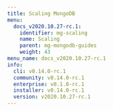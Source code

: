 ```yaml
---
title: Scaling MongoDB
menu:
  docs_v2020.10.27-rc.1:
    identifier: mg-scaling
    name: Scaling
    parent: mg-mongodb-guides
    weight: 43
menu_name: docs_v2020.10.27-rc.1
info:
  cli: v0.14.0-rc.1
  community: v0.14.0-rc.1
  enterprise: v0.1.0-rc.1
  installer: v0.14.0-rc.1
  version: v2020.10.27-rc.1
---
```


